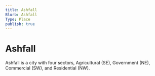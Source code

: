 ```yaml
---
title: Ashfall
Blurb: Ashfall
Type: Place
publish: true
---
```


# Ashfall

Ashfall is a city with four sectors, Agricultural (SE), Government (NE), Commercial (SW), and Residential (NW).
